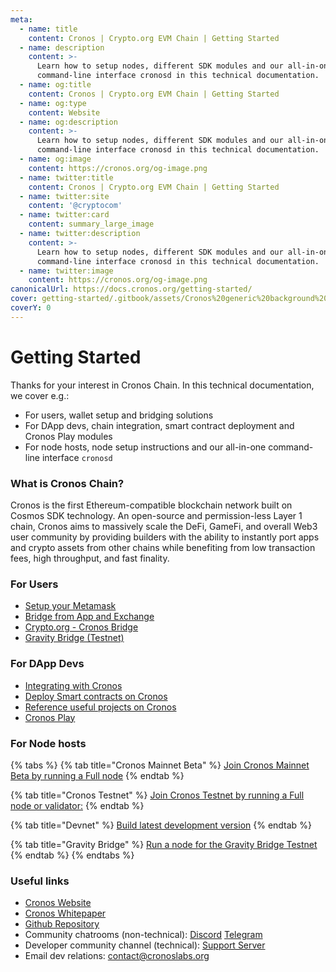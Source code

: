 ```yaml
---
meta:
  - name: title
    content: Cronos | Crypto.org EVM Chain | Getting Started
  - name: description
    content: >-
      Learn how to setup nodes, different SDK modules and our all-in-one
      command-line interface cronosd in this technical documentation.
  - name: og:title
    content: Cronos | Crypto.org EVM Chain | Getting Started
  - name: og:type
    content: Website
  - name: og:description
    content: >-
      Learn how to setup nodes, different SDK modules and our all-in-one
      command-line interface cronosd in this technical documentation.
  - name: og:image
    content: https://cronos.org/og-image.png
  - name: twitter:title
    content: Cronos | Crypto.org EVM Chain | Getting Started
  - name: twitter:site
    content: '@cryptocom'
  - name: twitter:card
    content: summary_large_image
  - name: twitter:description
    content: >-
      Learn how to setup nodes, different SDK modules and our all-in-one
      command-line interface cronosd in this technical documentation.
  - name: twitter:image
    content: https://cronos.org/og-image.png
canonicalUrl: https://docs.cronos.org/getting-started/
cover: getting-started/.gitbook/assets/Cronos%20generic%20background%201.png
coverY: 0
---
```


# Getting Started

Thanks for your interest in Cronos Chain. In this technical documentation, we cover e.g.:

* For users, wallet setup and bridging solutions
* For DApp devs, chain integration, smart contract deployment and Cronos Play modules
* For node hosts, node setup instructions and our all-in-one command-line interface `cronosd`

### What is Cronos Chain?

Cronos is the first Ethereum-compatible blockchain network built on Cosmos SDK technology. An open-source and permission-less Layer 1 chain, Cronos aims to massively scale the DeFi, GameFi, and overall Web3 user community by providing builders with the ability to instantly port apps and crypto assets from other chains while benefiting from low transaction fees, high throughput, and fast finality.

### For Users

* [Setup your Metamask](for-users/metamask.md)
* [Bridge from App and Exchange](for-users/bridge/app\_n\_ex/)
* [Crypto.org - Cronos Bridge](for-users/bridge/other\_chain/)&#x20;
* [Gravity Bridge (Testnet)](for-users/bridge/gb-testnet.md)

### For DApp Devs

* [Integrating with Cronos](for-dapp-developers/chain-integration/)
* [Deploy Smart contracts on Cronos](for-dapp-developers/cronos-smart-contract/)
* [Reference useful projects on Cronos](for-dapp-developers/useful-projects-on-cronos.md)
* [Cronos Play](cronos-play/cronos-play.md)

### For Node hosts

{% tabs %}
{% tab title="Cronos Mainnet Beta" %}
[Join Cronos Mainnet Beta by running a Full node](for-node-hosts/running-nodes/cronos-mainnet.md)
{% endtab %}

{% tab title="Cronos Testnet" %}
[Join Cronos Testnet by running a Full node or validator:](for-node-hosts/running-nodes/cronos-testnet.md)
{% endtab %}

{% tab title="Devnet" %}
[Build latest development version](for-node-hosts/running-nodes/local-devnet.md)
{% endtab %}

{% tab title="Gravity Bridge" %}
[Run a node for the Gravity Bridge Testnet](for-node-hosts/cronos-gbtestnet.md)
{% endtab %}
{% endtabs %}

### Useful links

* [Cronos Website](https://cronos.org/)
* [Cronos Whitepaper](https://whitepaper.cronos.org/)
* [Github Repository](https://github.com/crypto-org-chain/cronos)
* Community chatrooms (non-technical): [Discord](https://discord.gg/nsp9JTC) [Telegram](https://t.me/CryptoComOfficial)
* Developer community channel (technical): [Support Server](https://discord.gg/pahqHz26q4)
* Email dev relations: [contact@cronoslabs.org](mailto:contact@cronoslabs.org)

